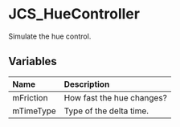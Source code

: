 # JCS_HueController

Simulate the hue control.

## Variables

| Name           | Description               |
|:---------------|:--------------------------|
| mFriction      | How fast the hue changes? |
| mTimeType      | Type of the delta time.   |
